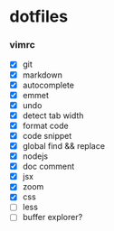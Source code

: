 # dotfiles

### vimrc
- [x] git
- [x] markdown
- [x] autocomplete
- [x] emmet
- [x] undo
- [x] detect tab width
- [x] format code
- [x] code snippet
- [x] global find && replace
- [x] nodejs
- [x] doc comment
- [x] jsx
- [x] zoom
- [x] css
- [ ] less
- [ ] buffer explorer?
